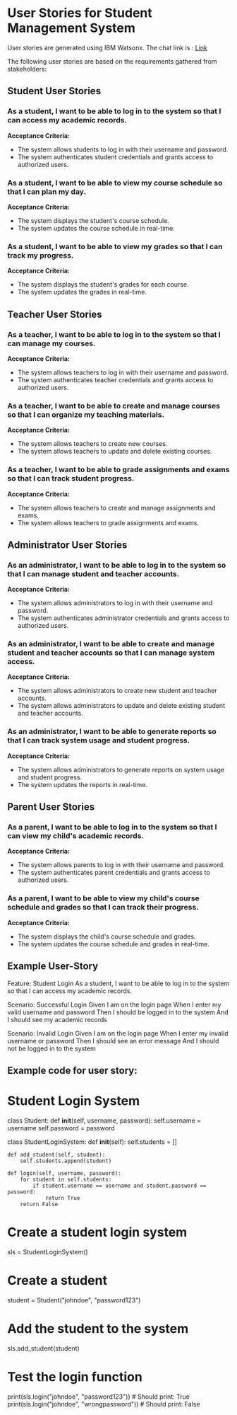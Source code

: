 # User Stories for Student Management System
User stories are generated using IBM Watsonx. The chat link is : [Link](https://eu-de.dataplatform.cloud.ibm.com/wx/prompts/sessions/ace7dc7e-7712-4b1c-8bc8-7a74f3938aa9?project_id=1739216a-c865-46cd-9e32-4651efe49011&context=wx)

The following user stories are based on the requirements gathered from stakeholders:

## Student User Stories
### As a student, I want to be able to log in to the system so that I can access my academic records.
**Acceptance Criteria:**
- The system allows students to log in with their username and password.
- The system authenticates student credentials and grants access to authorized users.
### As a student, I want to be able to view my course schedule so that I can plan my day.
**Acceptance Criteria:**
- The system displays the student's course schedule.
- The system updates the course schedule in real-time.
### As a student, I want to be able to view my grades so that I can track my progress.
**Acceptance Criteria:**
- The system displays the student's grades for each course.
- The system updates the grades in real-time.

## Teacher User Stories
### As a teacher, I want to be able to log in to the system so that I can manage my courses.
**Acceptance Criteria:** 
- The system allows teachers to log in with their username and password.
- The system authenticates teacher credentials and grants access to authorized users.
### As a teacher, I want to be able to create and manage courses so that I can organize my teaching materials.
**Acceptance Criteria:**
- The system allows teachers to create new courses.
- The system allows teachers to update and delete existing courses.
### As a teacher, I want to be able to grade assignments and exams so that I can track student progress.
**Acceptance Criteria:**
- The system allows teachers to create and manage assignments and exams.
- The system allows teachers to grade assignments and exams.

## Administrator User Stories
### As an administrator, I want to be able to log in to the system so that I can manage student and teacher accounts.
**Acceptance Criteria:**
- The system allows administrators to log in with their username and password.
- The system authenticates administrator credentials and grants access to authorized users.
### As an administrator, I want to be able to create and manage student and teacher accounts so that I can manage system access.
**Acceptance Criteria:**
- The system allows administrators to create new student and teacher accounts.
- The system allows administrators to update and delete existing student and teacher accounts.
### As an administrator, I want to be able to generate reports so that I can track system usage and student progress.
**Acceptance Criteria:**
- The system allows administrators to generate reports on system usage and student progress.
- The system updates the reports in real-time.

## Parent User Stories
### As a parent, I want to be able to log in to the system so that I can view my child's academic records.
**Acceptance Criteria:**
- The system allows parents to log in with their username and password.
- The system authenticates parent credentials and grants access to authorized users.
### As a parent, I want to be able to view my child's course schedule and grades so that I can track their progress.
**Acceptance Criteria:**
- The system displays the child's course schedule and grades.
- The system updates the course schedule and grades in real-time.

## Example User-Story
Feature: Student Login
  As a student, I want to be able to log in to the system so that I can access my academic records.

  Scenario: Successful Login
    Given I am on the login page
    When I enter my valid username and password
    Then I should be logged in to the system
    And I should see my academic records

  Scenario: Invalid Login
    Given I am on the login page
    When I enter my invalid username or password
    Then I should see an error message
    And I should not be logged in to the system
    
## Example code for user story:
# Student Login System
class Student:
    def __init__(self, username, password):
        self.username = username
        self.password = password

class StudentLoginSystem:
    def __init__(self):
        self.students = []

    def add_student(self, student):
        self.students.append(student)

    def login(self, username, password):
        for student in self.students:
            if student.username == username and student.password == password:
                return True
        return False

# Create a student login system
sls = StudentLoginSystem()

# Create a student
student = Student("johndoe", "password123")

# Add the student to the system
sls.add_student(student)

# Test the login function
print(sls.login("johndoe", "password123"))  # Should print: True
print(sls.login("johndoe", "wrongpassword"))  # Should print: False
